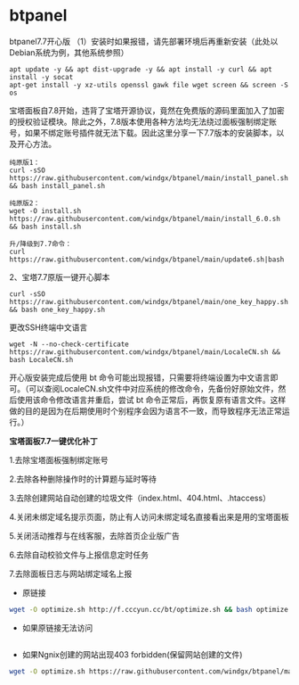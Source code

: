 # btpanel
btpanel7.7开心版
（1）安装时如果报错，请先部署环境后再重新安装（此处以Debian系统为例，其他系统参照）
```
apt update -y && apt dist-upgrade -y && apt install -y curl && apt install -y socat 
apt-get install -y xz-utils openssl gawk file wget screen && screen -S os
```

宝塔面板自7.8开始，违背了宝塔开源协议，竟然在免费版的源码里面加入了加密的授权验证模块。除此之外，7.8版本使用各种方法均无法绕过面板强制绑定账号，如果不绑定账号插件就无法下载。因此这里分享一下7.7版本的安装脚本，以及开心方法。
```
纯原版1：
curl -sSO https://raw.githubusercontent.com/windgx/btpanel/main/install_panel.sh && bash install_panel.sh 

纯原版2： 
wget -O install.sh https://raw.githubusercontent.com/windgx/btpanel/main/install_6.0.sh && bash install.sh 

升/降级到7.7命令： 
curl https://raw.githubusercontent.com/windgx/btpanel/main/update6.sh|bash
```
2、宝塔7.7原版一键开心脚本
```
curl -sSO https://raw.githubusercontent.com/windgx/btpanel/main/one_key_happy.sh && bash one_key_happy.sh
```
更改SSH终端中文语言
```
wget -N --no-check-certificate https://raw.githubusercontent.com/windgx/btpanel/main/LocaleCN.sh && bash LocaleCN.sh
```
开心版安装完成后使用 bt 命令可能出现报错，只需要将终端设置为中文语言即可。（可以查阅LocaleCN.sh文件中对应系统的修改命令，先备份好原始文件，然后使用该命令修改语言并重启，尝试 bt 命令正常后，再恢复原有语言文件。这样做的目的是因为在后期使用时个别程序会因为语言不一致，而导致程序无法正常运行。）

**宝塔面板7.7一键优化补丁**

1.去除宝塔面板强制绑定账号

2.去除各种删除操作时的计算题与延时等待

3.去除创建网站自动创建的垃圾文件（index.html、404.html、.htaccess）

4.关闭未绑定域名提示页面，防止有人访问未绑定域名直接看出来是用的宝塔面板

5.关闭活动推荐与在线客服，去除首页企业版广告

6.去除自动校验文件与上报信息定时任务

7.去除面板日志与网站绑定域名上报

* 原链接
```bash
wget -O optimize.sh http://f.cccyun.cc/bt/optimize.sh && bash optimize.sh
```
* 如果原链接无法访问
```bash
```
* 如果Ngnix创建的网站出现403 forbidden(保留网站创建的文件)
```bash
wget -O optimize.sh https://raw.githubusercontent.com/windgx/btpanel/main/optimize_mod.sh && bash optimize.sh
```





